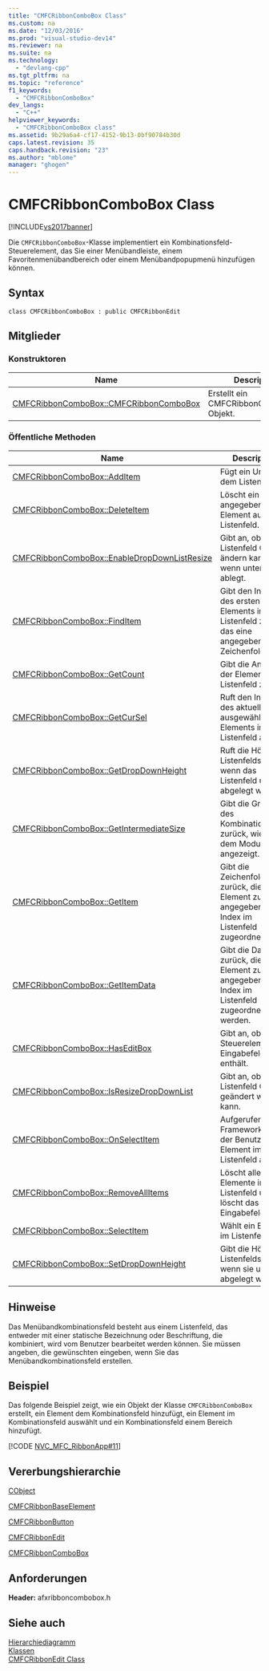 ```yaml
---
title: "CMFCRibbonComboBox Class"
ms.custom: na
ms.date: "12/03/2016"
ms.prod: "visual-studio-dev14"
ms.reviewer: na
ms.suite: na
ms.technology: 
  - "devlang-cpp"
ms.tgt_pltfrm: na
ms.topic: "reference"
f1_keywords: 
  - "CMFCRibbonComboBox"
dev_langs: 
  - "C++"
helpviewer_keywords: 
  - "CMFCRibbonComboBox class"
ms.assetid: 9b29a6a4-cf17-4152-9b13-0bf90784b30d
caps.latest.revision: 35
caps.handback.revision: "23"
ms.author: "mblome"
manager: "ghogen"
---
```

# CMFCRibbonComboBox Class
[!INCLUDE[vs2017banner](../../assembler/inline/includes/vs2017banner.md)]

Die `CMFCRibbonComboBox`\-Klasse implementiert ein Kombinationsfeld\-Steuerelement, das Sie einer Menübandleiste, einem Favoritenmenübandbereich oder einem Menübandpopupmenü hinzufügen können.  
  
## Syntax  
  
```  
class CMFCRibbonComboBox : public CMFCRibbonEdit  
```  
  
## Mitglieder  
  
### Konstruktoren  
  
|Name|Description|  
|----------|-----------------|  
|[CMFCRibbonComboBox::CMFCRibbonComboBox](../Topic/CMFCRibbonComboBox::CMFCRibbonComboBox.md)|Erstellt ein CMFCRibbonComboBox\-Objekt.|  
  
### Öffentliche Methoden  
  
|Name|Description|  
|----------|-----------------|  
|[CMFCRibbonComboBox::AddItem](../Topic/CMFCRibbonComboBox::AddItem.md)|Fügt ein Unikat dem Listenfeld an.|  
|[CMFCRibbonComboBox::DeleteItem](../Topic/CMFCRibbonComboBox::DeleteItem.md)|Löscht ein angegebenes Element aus dem Listenfeld.|  
|[CMFCRibbonComboBox::EnableDropDownListResize](../Topic/CMFCRibbonComboBox::EnableDropDownListResize.md)|Gibt an, ob das Listenfeld Größe ändern kann, wenn unten ablegt.|  
|[CMFCRibbonComboBox::FindItem](../Topic/CMFCRibbonComboBox::FindItem.md)|Gibt den Index des ersten Elements im Listenfeld zurück, das eine angegebene Zeichenfolge.|  
|[CMFCRibbonComboBox::GetCount](../Topic/CMFCRibbonComboBox::GetCount.md)|Gibt die Anzahl der Elemente im Listenfeld zurück.|  
|[CMFCRibbonComboBox::GetCurSel](../Topic/CMFCRibbonComboBox::GetCurSel.md)|Ruft den Index des aktuell ausgewählten Elements im Listenfeld ab.|  
|[CMFCRibbonComboBox::GetDropDownHeight](../Topic/CMFCRibbonComboBox::GetDropDownHeight.md)|Ruft die Höhe des Listenfelds ab, wenn das Listenfeld unten abgelegt wird.|  
|[CMFCRibbonComboBox::GetIntermediateSize](../Topic/CMFCRibbonComboBox::GetIntermediateSize.md)|Gibt die Größe des Kombinationsfelds zurück, wie aus dem Modus angezeigt.|  
|[CMFCRibbonComboBox::GetItem](../Topic/CMFCRibbonComboBox::GetItem.md)|Gibt die Zeichenfolge zurück, die einem Element zu einem angegebenen Index im Listenfeld zugeordnet ist.|  
|[CMFCRibbonComboBox::GetItemData](../Topic/CMFCRibbonComboBox::GetItemData.md)|Gibt die Daten zurück, die einem Element zu einem angegebenen Index im Listenfeld zugeordnet werden.|  
|[CMFCRibbonComboBox::HasEditBox](../Topic/CMFCRibbonComboBox::HasEditBox.md)|Gibt an, ob das Steuerelement ein Eingabefeld enthält.|  
|[CMFCRibbonComboBox::IsResizeDropDownList](../Topic/CMFCRibbonComboBox::IsResizeDropDownList.md)|Gibt an, ob das Listenfeld Größe geändert werden kann.|  
|[CMFCRibbonComboBox::OnSelectItem](../Topic/CMFCRibbonComboBox::OnSelectItem.md)|Aufgerufen vom Framework, wenn der Benutzer ein Element im Listenfeld aus.|  
|[CMFCRibbonComboBox::RemoveAllItems](../Topic/CMFCRibbonComboBox::RemoveAllItems.md)|Löscht alle Elemente im Listenfeld und löscht das Eingabefeld.|  
|[CMFCRibbonComboBox::SelectItem](../Topic/CMFCRibbonComboBox::SelectItem.md)|Wählt ein Element im Listenfeld aus.|  
|[CMFCRibbonComboBox::SetDropDownHeight](../Topic/CMFCRibbonComboBox::SetDropDownHeight.md)|Gibt die Höhe des Listenfelds fest, wenn sie unten abgelegt wird.|  
  
## Hinweise  
 Das Menübandkombinationsfeld besteht aus einem Listenfeld, das entweder mit einer statische Bezeichnung oder Beschriftung, die kombiniert, wird vom Benutzer bearbeitet werden können.  Sie müssen angeben, die gewünschten eingeben, wenn Sie das Menübandkombinationsfeld erstellen.  
  
## Beispiel  
 Das folgende Beispiel zeigt, wie ein Objekt der Klasse `CMFCRibbonComboBox` erstellt, ein Element dem Kombinationsfeld hinzufügt, ein Element im Kombinationsfeld auswählt und ein Kombinationsfeld einem Bereich hinzufügt.  
  
 [!CODE [NVC_MFC_RibbonApp#11](../CodeSnippet/VS_Snippets_Misc/NVC_MFC_RibbonApp#11)]  
  
## Vererbungshierarchie  
 [CObject](../../mfc/reference/cobject-class.md)  
  
 [CMFCRibbonBaseElement](../../mfc/reference/cmfcribbonbaseelement-class.md)  
  
 [CMFCRibbonButton](../../mfc/reference/cmfcribbonbutton-class.md)  
  
 [CMFCRibbonEdit](../../mfc/reference/cmfcribbonedit-class.md)  
  
 [CMFCRibbonComboBox](../../mfc/reference/cmfcribboncombobox-class.md)  
  
## Anforderungen  
 **Header:** afxribboncombobox.h  
  
## Siehe auch  
 [Hierarchiediagramm](../../mfc/hierarchy-chart.md)   
 [Klassen](../../mfc/reference/mfc-classes.md)   
 [CMFCRibbonEdit Class](../../mfc/reference/cmfcribbonedit-class.md)